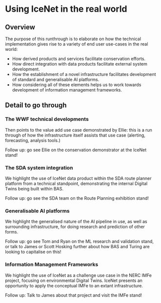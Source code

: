 # Using IceNet in the real world

## Overview

The purpose of this runthrough is to elaborate on how the technical implementation gives rise to a variety of end user use-cases in the real world:

* How derived products and services facilitate conservation efforts.
* How direct integration with data products facilitate external system development.
* How the establishment of a novel infrastructure facilitates development of standard and generalisable AI platforms.
* How considering all of these elements helps us to work towards development of information management frameworks.

## Detail to go through

### The WWF technical developments

Then points to the value add use case demonstrated by Ellie: this is a run through of how the infrastructure itself assists that use case (alerting, forecasting, analysis tools.)

Follow up: go see Ellie on the conservation demonstrator at the IceNet stand!

### The SDA system integration

We highlight the use of IceNet data product within the SDA route planner platform from a technical standpoint, demonstrating the internal Digital Twins being built within BAS. 

Follow up: go see the SDA team on the Route Planning exhibition stand!

### Generalisable AI platforms

We highlight the generalised nature of the AI pipeline in use, as well as surrounding infrastructure, for doing research and prediction of other forms. 

Follow up: go see Tom and Ryan on the ML research and validation stand, or talk to James or Scott Hosking further about how BAS and Turing are looking to capitalise on this! 

### Information Management Frameworks

We highlight the use of IceNet as a challenge use case in the NERC IMFe project, focusing on environmental Digital Twins. IceNet presents an opportunity to apply the conceptual IMFe to an extant infrastructure.

Follow up: Talk to James about that project and visit the IMFe stand!